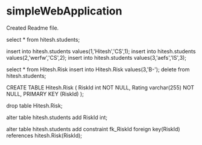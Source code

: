 # simpleWebApplication
Created Readme file.


select * from hitesh.students;

insert into hitesh.students values(1,'Hitesh','CS',1);
insert into hitesh.students values(2,'werfw','CS',2);
insert into hitesh.students values(3,'aefs','IS',3);

select * from Hitesh.Risk 
insert into Hitesh.Risk values(3,'B-');
delete from hitesh.students;

CREATE TABLE Hitesh.Risk (
    RiskId int NOT NULL,
    Rating varchar(255) NOT NULL,
    PRIMARY KEY (RiskId)
);

drop table Hitesh.Risk;

alter table hitesh.students
add RiskId int;

alter table hitesh.students add constraint fk_RiskId foreign key(RiskId) references hitesh.Risk(RiskId); 
